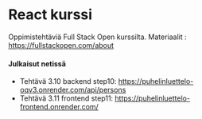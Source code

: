 # React kurssi

Oppimistehtäviä Full Stack Open kurssilta. Materiaalit : https://fullstackopen.com/about

#### Julkaisut netissä

* Tehtävä 3.10 backend step10: https://puhelinluettelo-oqv3.onrender.com/api/persons
* Tehtävä 3.11 frontend step11: https://puhelinluettelo-frontend.onrender.com/